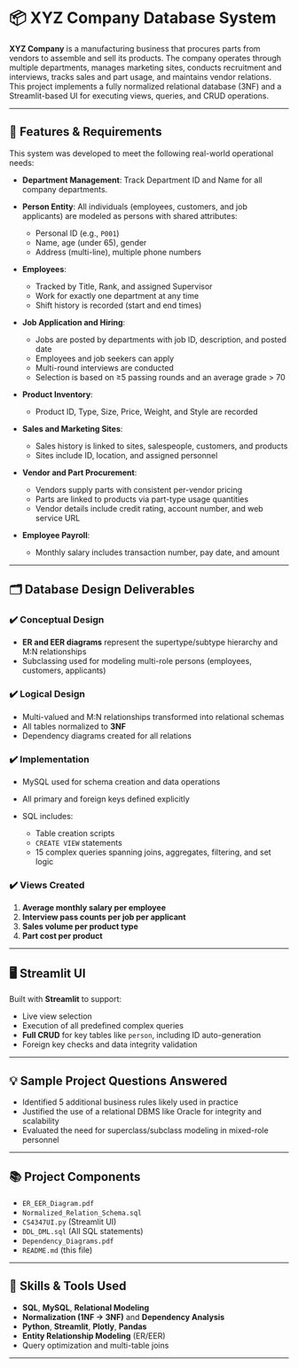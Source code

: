 # 📦 XYZ Company Database System

**XYZ Company** is a manufacturing business that procures parts from vendors to assemble and sell its products. The company operates through multiple departments, manages marketing sites, conducts recruitment and interviews, tracks sales and part usage, and maintains vendor relations. This project implements a fully normalized relational database (3NF) and a Streamlit-based UI for executing views, queries, and CRUD operations.

---

## 🔧 Features & Requirements

This system was developed to meet the following real-world operational needs:

* **Department Management**: Track Department ID and Name for all company departments.

* **Person Entity**: All individuals (employees, customers, and job applicants) are modeled as persons with shared attributes:

  * Personal ID (e.g., `P001`)
  * Name, age (under 65), gender
  * Address (multi-line), multiple phone numbers

* **Employees**:

  * Tracked by Title, Rank, and assigned Supervisor
  * Work for exactly one department at any time
  * Shift history is recorded (start and end times)

* **Job Application and Hiring**:

  * Jobs are posted by departments with job ID, description, and posted date
  * Employees and job seekers can apply
  * Multi-round interviews are conducted
  * Selection is based on ≥5 passing rounds and an average grade > 70

* **Product Inventory**:

  * Product ID, Type, Size, Price, Weight, and Style are recorded

* **Sales and Marketing Sites**:

  * Sales history is linked to sites, salespeople, customers, and products
  * Sites include ID, location, and assigned personnel

* **Vendor and Part Procurement**:

  * Vendors supply parts with consistent per-vendor pricing
  * Parts are linked to products via part-type usage quantities
  * Vendor details include credit rating, account number, and web service URL

* **Employee Payroll**:

  * Monthly salary includes transaction number, pay date, and amount

---

## 🗂️ Database Design Deliverables

### ✔️ Conceptual Design

* **ER and EER diagrams** represent the supertype/subtype hierarchy and M\:N relationships
* Subclassing used for modeling multi-role persons (employees, customers, applicants)

### ✔️ Logical Design

* Multi-valued and M\:N relationships transformed into relational schemas
* All tables normalized to **3NF**
* Dependency diagrams created for all relations

### ✔️ Implementation

* MySQL used for schema creation and data operations
* All primary and foreign keys defined explicitly
* SQL includes:

  * Table creation scripts
  * `CREATE VIEW` statements
  * 15 complex queries spanning joins, aggregates, filtering, and set logic

### ✔️ Views Created

1. **Average monthly salary per employee**
2. **Interview pass counts per job per applicant**
3. **Sales volume per product type**
4. **Part cost per product**

---

## 🖥️ Streamlit UI

Built with **Streamlit** to support:

* Live view selection
* Execution of all predefined complex queries
* **Full CRUD** for key tables like `person`, including ID auto-generation
* Foreign key checks and data integrity validation

---

## 💡 Sample Project Questions Answered

* Identified 5 additional business rules likely used in practice
* Justified the use of a relational DBMS like Oracle for integrity and scalability
* Evaluated the need for superclass/subclass modeling in mixed-role personnel

---

## 📚 Project Components

* `ER_EER_Diagram.pdf`
* `Normalized_Relation_Schema.sql`
* `CS4347UI.py` (Streamlit UI)
* `DDL_DML.sql` (All SQL statements)
* `Dependency_Diagrams.pdf`
* `README.md` (this file)

---

## 🧠 Skills & Tools Used

* **SQL**, **MySQL**, **Relational Modeling**
* **Normalization (1NF → 3NF)** and **Dependency Analysis**
* **Python**, **Streamlit**, **Plotly**, **Pandas**
* **Entity Relationship Modeling** (ER/EER)
* Query optimization and multi-table joins

---
